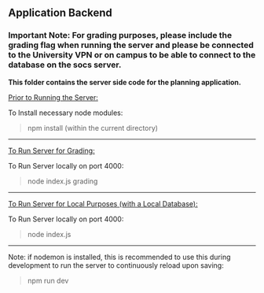 ## Application Backend

### Important Note: For grading purposes, please include the grading flag when running the server and please be connected to the University VPN or on campus to be able to connect to the database on the socs server.

**This folder contains the server side code for the planning application.**

<ins> Prior to Running the Server: </ins>

To Install necessary node modules:

> npm install (within the current directory)

<hr>

<ins>To Run Server for Grading:</ins>

To Run Server locally on port 4000:

> node index.js grading

<hr>

<ins>To Run Server for Local Purposes (with a Local Database):</ins>

To Run Server locally on port 4000:

> node index.js

<hr>

Note: if nodemon is installed, this is recommended to use this during
development to run the server to continuously reload upon saving:

> npm run dev

